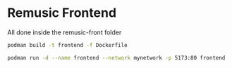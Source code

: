 # Remusic Frontend

All done inside the remusic-front folder

```bash
podman build -t frontend -f Dockerfile
```

```bash
podman run -d --name frontend --network mynetwork -p 5173:80 frontend
```

